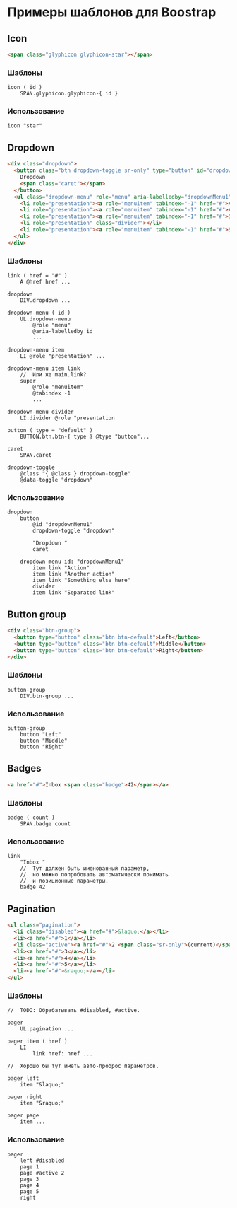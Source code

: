 # Примеры шаблонов для Boostrap


## Icon

```html
<span class="glyphicon glyphicon-star"></span>
```

### Шаблоны

    icon ( id )
        SPAN.glyphicon.glyphicon-{ id }

### Использование

    icon "star"


## Dropdown

```html
<div class="dropdown">
  <button class="btn dropdown-toggle sr-only" type="button" id="dropdownMenu1" data-toggle="dropdown">
    Dropdown
    <span class="caret"></span>
  </button>
  <ul class="dropdown-menu" role="menu" aria-labelledby="dropdownMenu1">
    <li role="presentation"><a role="menuitem" tabindex="-1" href="#">Action</a></li>
    <li role="presentation"><a role="menuitem" tabindex="-1" href="#">Another action</a></li>
    <li role="presentation"><a role="menuitem" tabindex="-1" href="#">Something else here</a></li>
    <li role="presentation" class="divider"></li>
    <li role="presentation"><a role="menuitem" tabindex="-1" href="#">Separated link</a></li>
  </ul>
</div>
```

### Шаблоны

    link ( href = "#" )
        A @href href ...

    dropdown
        DIV.dropdown ...

    dropdown-menu ( id )
        UL.dropdown-menu
            @role "menu"
            @aria-labelledby id
            ...

    dropdown-menu item
        LI @role "presentation" ...

    dropdown-menu item link
        //  Или же main.link?
        super
            @role "menuitem"
            @tabindex -1
            ...

    dropdown-menu divider
        LI.divider @role "presentation

    button ( type = "default" )
        BUTTON.btn.btn-{ type } @type "button"...

    caret
        SPAN.caret

    dropdown-toggle
        @class "{ @class } dropdown-toggle"
        @data-toggle "dropdown"

### Использование

    dropdown
        button
            @id "dropdownMenu1"
            dropdown-toggle "dropdown"

            "Dropdown "
            caret

        dropdown-menu id: "dropdownMenu1"
            item link "Action"
            item link "Another action"
            item link "Something else here"
            divider
            item link "Separated link"


## Button group

```html
<div class="btn-group">
  <button type="button" class="btn btn-default">Left</button>
  <button type="button" class="btn btn-default">Middle</button>
  <button type="button" class="btn btn-default">Right</button>
</div>
```

### Шаблоны

    button-group
        DIV.btn-group ...

### Использование

    button-group
        button "Left"
        button "Middle"
        button "Right"


## Badges

```html
<a href="#">Inbox <span class="badge">42</span></a>
```

### Шаблоны

    badge ( count )
        SPAN.badge count

### Использование

    link
        "Inbox "
        //  Тут должен быть именованный параметр,
        //  но можно попробовать автоматически понимать
        //  и позиционные параметры.
        badge 42


## Pagination

```html
<ul class="pagination">
  <li class="disabled"><a href="#">&laquo;</a></li>
  <li><a href="#">1</a></li>
  <li class="active"><a href="#">2 <span class="sr-only">(current)</span></a></li>
  <li><a href="#">3</a></li>
  <li><a href="#">4</a></li>
  <li><a href="#">5</a></li>
  <li><a href="#">&raquo;</a></li>
</ul>
```

### Шаблоны

    //  TODO: Обрабатывать #disabled, #active.

    pager
        UL.pagination ...

    pager item ( href )
        LI
            link href: href ...

    //  Хорошо бы тут иметь авто-проброс параметров.

    pager left
        item "&laquo;"

    pager right
        item "&raquo;"

    pager page
        item ...

### Использование

    pager
        left #disabled
        page 1
        page #active 2
        page 3
        page 4
        page 5
        right

